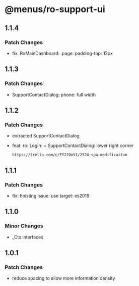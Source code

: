 # @menus/ro-support-ui

## 1.1.4

### Patch Changes

- fix: RoMainDashboard: .page: padding-top: 12px

## 1.1.3

### Patch Changes

- SupportContactDialog: phone: full width

## 1.1.2

### Patch Changes

- extracted SupportContactDialog
- feat: ro: Login: + SupportContactDialog: lower right corner

      https://trello.com/c/FY2JOnV1/2524-spa-modificaiton

## 1.1.1

### Patch Changes

- fix: hoisting issue: use target: es2019

## 1.1.0

### Minor Changes

- \_Ctx interfaces

## 1.0.1

### Patch Changes

- reduce spacing to allow more information density
